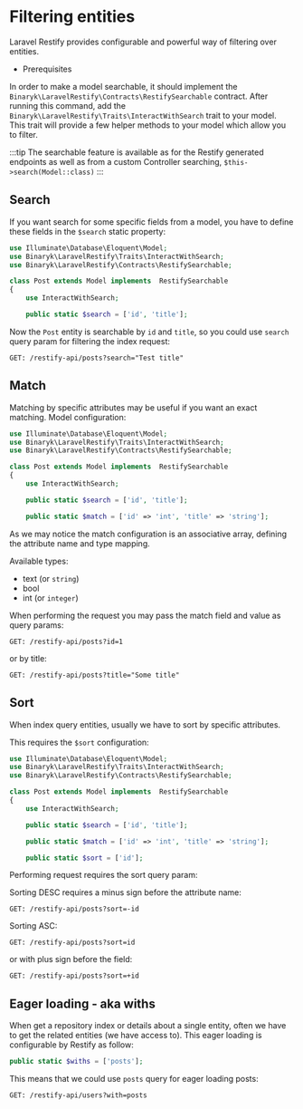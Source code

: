 # Filtering entities

Laravel Restify provides configurable and powerful way of filtering over entities. 

- Prerequisites

In order to make a model searchable, it should implement the `Binaryk\LaravelRestify\Contracts\RestifySearchable` contract.
After running this command, add the `Binaryk\LaravelRestify\Traits\InteractWithSearch` trait to your model. 
This trait will provide a few helper methods to your model which allow you to filter.

:::tip
The searchable feature is available as for the Restify generated endpoints as well as from a custom Controller searching,
`$this->search(Model::class)`
:::

## Search

If you want search for some specific fields from a model, you have to define these fields in the `$search` static 
property:

```php
use Illuminate\Database\Eloquent\Model;
use Binaryk\LaravelRestify\Traits\InteractWithSearch;
use Binaryk\LaravelRestify\Contracts\RestifySearchable;

class Post extends Model implements  RestifySearchable
{
    use InteractWithSearch;

    public static $search = ['id', 'title'];
```

Now the `Post` entity is searchable by `id` and `title`, so you could use `search` query param for filtering the index 
request: 

```http request
GET: /restify-api/posts?search="Test title"
```

## Match

Matching by specific attributes may be useful if you want an exact matching. Model 
configuration:

```php
use Illuminate\Database\Eloquent\Model;
use Binaryk\LaravelRestify\Traits\InteractWithSearch;
use Binaryk\LaravelRestify\Contracts\RestifySearchable;

class Post extends Model implements  RestifySearchable
{
    use InteractWithSearch;

    public static $search = ['id', 'title'];

    public static $match = ['id' => 'int', 'title' => 'string'];

```

As we may notice the match configuration is an associative array, defining the attribute name and type mapping. 

Available types:

- text (or `string`)
- bool
- int (or `integer`)

When performing the request you may pass the match field and value as query params:

```http request
GET: /restify-api/posts?id=1
```

or by title:

```http request
GET: /restify-api/posts?title="Some title"
```


## Sort 
When index query entities, usually we have to sort by specific attributes. 

This requires the `$sort` configuration:

```php
use Illuminate\Database\Eloquent\Model;
use Binaryk\LaravelRestify\Traits\InteractWithSearch;
use Binaryk\LaravelRestify\Contracts\RestifySearchable;

class Post extends Model implements  RestifySearchable
{
    use InteractWithSearch;

    public static $search = ['id', 'title'];

    public static $match = ['id' => 'int', 'title' => 'string'];

    public static $sort = ['id'];
```
 
 Performing request requires the sort query param: 
 
 Sorting DESC requires a minus sign before the attribute name:
 
 ```http request
GET: /restify-api/posts?sort=-id
```

 Sorting ASC:
 
 ```http request
GET: /restify-api/posts?sort=id
```

or with plus sign before the field:

 ```http request
GET: /restify-api/posts?sort=+id
```

## Eager loading - aka withs

When get a repository index or details about a single entity, often we have to get the related entities (we have access to).
This eager loading is configurable by Restify as follow: 

```php
public static $withs = ['posts'];
```

This means that we could use `posts` query for eager loading posts:

```http request
GET: /restify-api/users?with=posts
```
